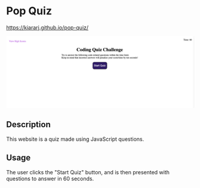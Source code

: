 # Pop Quiz

https://kiararj.github.io/pop-quiz/

![Alt text](/assets/screenshot.png "Screenshot of website")

## Description

This website is a quiz made using JavaScript questions.

## Usage

The user clicks the "Start Quiz" button, and is then presented with questions to answer in 60 seconds.
